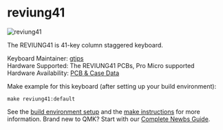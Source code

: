 # reviung41

![reviung41](https://github.com/gtips/reviung/blob/master/reviung41/image/REVIUNG41-prototype.jpg)  

The REVIUNG41 is 41-key column staggered keyboard.  

Keyboard Maintainer: [gtips](https://github.com/gtips)  
Hardware Supported: The REVIUNG41 PCBs, Pro Micro supported  
Hardware Availability: [PCB & Case Data](https://github.com/gtips/reviung/tree/master/reviung41)  

Make example for this keyboard (after setting up your build environment):

    make reviung41:default

See the [build environment setup](https://docs.qmk.fm/#/getting_started_build_tools) and the [make instructions](https://docs.qmk.fm/#/getting_started_make_guide) for more information. Brand new to QMK? Start with our [Complete Newbs Guide](https://docs.qmk.fm/#/newbs).
